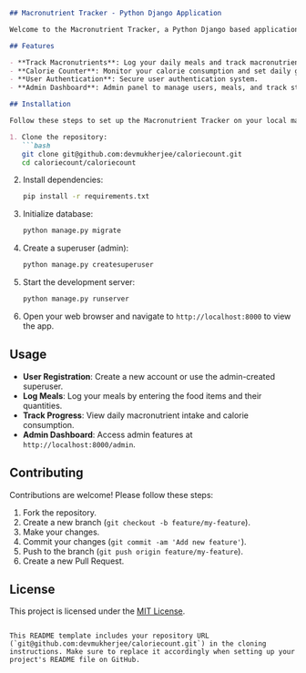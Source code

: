 ```markdown
## Macronutrient Tracker - Python Django Application

Welcome to the Macronutrient Tracker, a Python Django based application designed for those conscious about their calorie intake and macronutrient balance.

## Features

- **Track Macronutrients**: Log your daily meals and track macronutrient intake (carbohydrates, proteins, fats).
- **Calorie Counter**: Monitor your calorie consumption and set daily goals.
- **User Authentication**: Secure user authentication system.
- **Admin Dashboard**: Admin panel to manage users, meals, and track statistics.

## Installation

Follow these steps to set up the Macronutrient Tracker on your local machine:

1. Clone the repository:
   ```bash
   git clone git@github.com:devmukherjee/caloriecount.git
   cd caloriecount/caloriecount
   ```

2. Install dependencies:
   ```bash
   pip install -r requirements.txt
   ```

3. Initialize database:
   ```bash
   python manage.py migrate
   ```

4. Create a superuser (admin):
   ```bash
   python manage.py createsuperuser
   ```

5. Start the development server:
   ```bash
   python manage.py runserver
   ```

6. Open your web browser and navigate to `http://localhost:8000` to view the app.

## Usage

- **User Registration**: Create a new account or use the admin-created superuser.
- **Log Meals**: Log your meals by entering the food items and their quantities.
- **Track Progress**: View daily macronutrient intake and calorie consumption.
- **Admin Dashboard**: Access admin features at `http://localhost:8000/admin`.

## Contributing

Contributions are welcome! Please follow these steps:

1. Fork the repository.
2. Create a new branch (`git checkout -b feature/my-feature`).
3. Make your changes.
4. Commit your changes (`git commit -am 'Add new feature'`).
5. Push to the branch (`git push origin feature/my-feature`).
6. Create a new Pull Request.

## License

This project is licensed under the [MIT License](LICENSE).
```

This README template includes your repository URL (`git@github.com:devmukherjee/caloriecount.git`) in the cloning instructions. Make sure to replace it accordingly when setting up your project's README file on GitHub.
